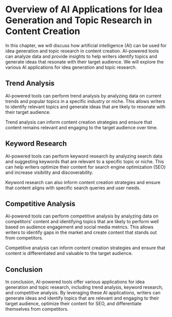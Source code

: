 Overview of AI Applications for Idea Generation and Topic Research in Content Creation
==================================================================================================================================================

In this chapter, we will discuss how artificial intelligence (AI) can be used for idea generation and topic research in content creation. AI-powered tools can analyze data and provide insights to help writers identify topics and generate ideas that resonate with their target audience. We will explore the various AI applications for idea generation and topic research.

Trend Analysis
--------------

AI-powered tools can perform trend analysis by analyzing data on current trends and popular topics in a specific industry or niche. This allows writers to identify relevant topics and generate ideas that are likely to resonate with their target audience.

Trend analysis can inform content creation strategies and ensure that content remains relevant and engaging to the target audience over time.

Keyword Research
----------------

AI-powered tools can perform keyword research by analyzing search data and suggesting keywords that are relevant to a specific topic or niche. This can help writers optimize their content for search engine optimization (SEO) and increase visibility and discoverability.

Keyword research can also inform content creation strategies and ensure that content aligns with specific search queries and user needs.

Competitive Analysis
--------------------

AI-powered tools can perform competitive analysis by analyzing data on competitors' content and identifying topics that are likely to perform well based on audience engagement and social media metrics. This allows writers to identify gaps in the market and create content that stands out from competitors.

Competitive analysis can inform content creation strategies and ensure that content is differentiated and valuable to the target audience.

Conclusion
----------

In conclusion, AI-powered tools offer various applications for idea generation and topic research, including trend analysis, keyword research, and competitive analysis. By leveraging these AI applications, writers can generate ideas and identify topics that are relevant and engaging to their target audience, optimize their content for SEO, and differentiate themselves from competitors.
